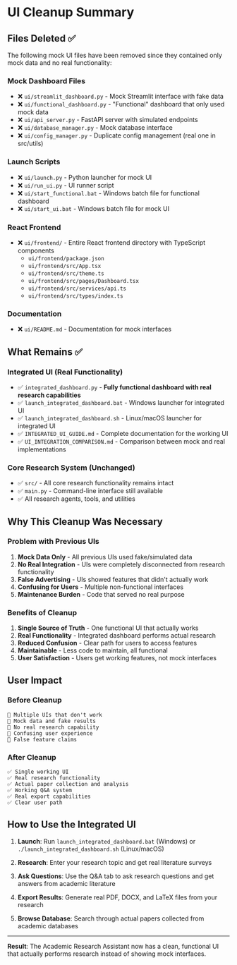 # UI Cleanup Summary

## Files Deleted ✅

The following mock UI files have been removed since they contained only mock data and no real functionality:

### Mock Dashboard Files
- ❌ `ui/streamlit_dashboard.py` - Mock Streamlit interface with fake data
- ❌ `ui/functional_dashboard.py` - "Functional" dashboard that only used mock data
- ❌ `ui/api_server.py` - FastAPI server with simulated endpoints
- ❌ `ui/database_manager.py` - Mock database interface
- ❌ `ui/config_manager.py` - Duplicate config management (real one in src/utils)

### Launch Scripts  
- ❌ `ui/launch.py` - Python launcher for mock UI
- ❌ `ui/run_ui.py` - UI runner script
- ❌ `ui/start_functional.bat` - Windows batch file for functional dashboard
- ❌ `ui/start_ui.bat` - Windows batch file for mock UI

### React Frontend
- ❌ `ui/frontend/` - Entire React frontend directory with TypeScript components
  - `ui/frontend/package.json`
  - `ui/frontend/src/App.tsx`
  - `ui/frontend/src/theme.ts`
  - `ui/frontend/src/pages/Dashboard.tsx`
  - `ui/frontend/src/services/api.ts`
  - `ui/frontend/src/types/index.ts`

### Documentation
- ❌ `ui/README.md` - Documentation for mock interfaces

## What Remains ✅

### Integrated UI (Real Functionality)
- ✅ `integrated_dashboard.py` - **Fully functional dashboard with real research capabilities**
- ✅ `launch_integrated_dashboard.bat` - Windows launcher for integrated UI
- ✅ `launch_integrated_dashboard.sh` - Linux/macOS launcher for integrated UI
- ✅ `INTEGRATED_UI_GUIDE.md` - Complete documentation for the working UI
- ✅ `UI_INTEGRATION_COMPARISON.md` - Comparison between mock and real implementations

### Core Research System (Unchanged)
- ✅ `src/` - All core research functionality remains intact
- ✅ `main.py` - Command-line interface still available
- ✅ All research agents, tools, and utilities

## Why This Cleanup Was Necessary

### Problem with Previous UIs
1. **Mock Data Only** - All previous UIs used fake/simulated data
2. **No Real Integration** - UIs were completely disconnected from research functionality
3. **False Advertising** - UIs showed features that didn't actually work
4. **Confusing for Users** - Multiple non-functional interfaces
5. **Maintenance Burden** - Code that served no real purpose

### Benefits of Cleanup
1. **Single Source of Truth** - One functional UI that actually works
2. **Real Functionality** - Integrated dashboard performs actual research
3. **Reduced Confusion** - Clear path for users to access features
4. **Maintainable** - Less code to maintain, all functional
5. **User Satisfaction** - Users get working features, not mock interfaces

## User Impact

### Before Cleanup
```
🔴 Multiple UIs that don't work
🔴 Mock data and fake results  
🔴 No real research capability
🔴 Confusing user experience
🔴 False feature claims
```

### After Cleanup  
```
✅ Single working UI
✅ Real research functionality
✅ Actual paper collection and analysis
✅ Working Q&A system
✅ Real export capabilities
✅ Clear user path
```

## How to Use the Integrated UI

1. **Launch**: Run `launch_integrated_dashboard.bat` (Windows) or `./launch_integrated_dashboard.sh` (Linux/macOS)

2. **Research**: Enter your research topic and get real literature surveys

3. **Ask Questions**: Use the Q&A tab to ask research questions and get answers from academic literature

4. **Export Results**: Generate real PDF, DOCX, and LaTeX files from your research

5. **Browse Database**: Search through actual papers collected from academic databases

---

**Result**: The Academic Research Assistant now has a clean, functional UI that actually performs research instead of showing mock interfaces.
